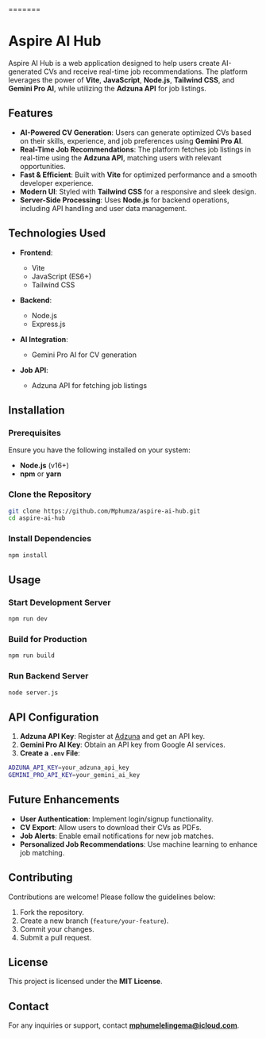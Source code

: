 
=======

# Aspire AI Hub

Aspire AI Hub is a web application designed to help users create AI-generated CVs and receive real-time job recommendations. The platform leverages the power of **Vite**, **JavaScript**, **Node.js**, **Tailwind CSS**, and **Gemini Pro AI**, while utilizing the **Adzuna API** for job listings.

## Features

- **AI-Powered CV Generation**: Users can generate optimized CVs based on their skills, experience, and job preferences using **Gemini Pro AI**.
- **Real-Time Job Recommendations**: The platform fetches job listings in real-time using the **Adzuna API**, matching users with relevant opportunities.
- **Fast & Efficient**: Built with **Vite** for optimized performance and a smooth developer experience.
- **Modern UI**: Styled with **Tailwind CSS** for a responsive and sleek design.
- **Server-Side Processing**: Uses **Node.js** for backend operations, including API handling and user data management.

## Technologies Used

- **Frontend**:
  - Vite
  - JavaScript (ES6+)
  - Tailwind CSS

- **Backend**:
  - Node.js
  - Express.js

- **AI Integration**:
  - Gemini Pro AI for CV generation

- **Job API**:
  - Adzuna API for fetching job listings

## Installation

### Prerequisites
Ensure you have the following installed on your system:
- **Node.js** (v16+)
- **npm** or **yarn**

### Clone the Repository
```sh
git clone https://github.com/Mphumza/aspire-ai-hub.git
cd aspire-ai-hub
```

### Install Dependencies
```sh
npm install
```

## Usage

### Start Development Server
```sh
npm run dev
```

### Build for Production
```sh
npm run build
```

### Run Backend Server
```sh
node server.js
```

## API Configuration

1. **Adzuna API Key**: Register at [Adzuna](https://www.adzuna.com/) and get an API key.
2. **Gemini Pro AI Key**: Obtain an API key from Google AI services.
3. **Create a `.env` File**:
```sh
ADZUNA_API_KEY=your_adzuna_api_key
GEMINI_PRO_API_KEY=your_gemini_ai_key
```

## Future Enhancements
- **User Authentication**: Implement login/signup functionality.
- **CV Export**: Allow users to download their CVs as PDFs.
- **Job Alerts**: Enable email notifications for new job matches.
- **Personalized Job Recommendations**: Use machine learning to enhance job matching.

## Contributing
Contributions are welcome! Please follow the guidelines below:
1. Fork the repository.
2. Create a new branch (`feature/your-feature`).
3. Commit your changes.
4. Submit a pull request.

## License
This project is licensed under the **MIT License**.

## Contact
For any inquiries or support, contact **mphumelelingema@icloud.com**.








